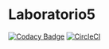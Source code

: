 # Laboratorio5
[![Codacy Badge](https://api.codacy.com/project/badge/Grade/276e59ec841243af86621cb0be47aa37)](https://www.codacy.com/app/Blackphantom96/Laboratorio5?utm_source=github.com&amp;utm_medium=referral&amp;utm_content=Blackphantom96/Laboratorio5&amp;utm_campaign=Badge_Grade)
[![CircleCI](https://circleci.com/gh/Blackphantom96/Laboratorio5.svg?style=svg)](https://circleci.com/gh/Blackphantom96/Laboratorio5)
